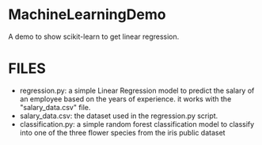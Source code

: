 # MachineLearningDemo
A demo to show scikit-learn to get linear regression.

# FILES
 - regression.py: a simple Linear Regression model to predict the salary of an employee based on the years of experience. it works with the "salary_data.csv" file.
 - salary_data.csv: the dataset used in the regression.py script.
 - classification.py: a simple random forest classification model to classify into one of the three flower species from the iris public dataset
